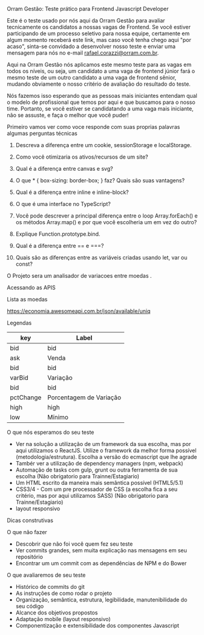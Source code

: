 Orram Gestão: Teste prático para Frontend Javascript Developer

Este é o teste usado por nós aqui da Orram Gestão para avaliar tecnicamente os candidatos a nossas vagas de Frontend. Se você estiver participando de um processo seletivo para nossa equipe, certamente em algum momento receberá este link, mas caso você tenha chego aqui "por acaso", sinta-se convidado a desenvolver nosso teste e enviar uma mensagem para nós no e-mail rafael.corazzi@orram.com.br.

Aqui na Orram Gestão nós aplicamos este mesmo teste para as vagas em todos os níveis, ou seja, um candidato a uma vaga de frontend júnior fará o mesmo teste de um outro candidato a uma vaga de frontend sênior, mudando obviamente o nosso critério de avaliação do resultado do teste.

Nós fazemos isso esperando que as pessoas mais iniciantes entendam qual o modelo de profissional que temos por aqui e que buscamos para o nosso time. Portanto, se você estiver se candidatando a uma vaga mais iniciante, não se assuste, e faça o melhor que você puder!

Primeiro vamos ver como voce responde com suas proprias palavras algumas perguntas técnicas 

1. Descreva a diferença entre um cookie, sessionStorage e localStorage.

2. Como você otimizaria os ativos/recursos de um site?

3. Qual é a diferença entre canvas e svg?

4. O que * { box-sizing: border-box; } faz? Quais são suas vantagens?

5. Qual é a diferença entre inline e inline-block?

6. O que é uma interface no TypeScript?

7. Você pode descrever a principal diferença entre o loop Array.forEach() e os métodos Array.map() e por que você escolheria um em vez do outro?

8. Explique Function.prototype.bind.

9. Qual é a diferença entre == e ===?

10. Quais são as diferenças entre as variáveis criadas usando let, var ou const?

O Projeto sera um analisador de variacoes entre moedas . 

Acessando as APIS 

Lista as moedas 

https://economia.awesomeapi.com.br/json/available/uniq

Legendas

| key  | Label |
| ------------- | ------------- |
| bid  | bid  |
| ask  | Venda  |
| bid  | bid  |
| varBid  | Variação  |
| bid  | bid  |
| pctChange  | Porcentagem de Variação  |
| high  | high  |
| low  | Mínimo  |



O que nós esperamos do seu teste
 * Ver na solução a utilização de um framework da sua escolha, mas por aqui utilizamos o ReactJS. Utilize o framework da melhor forma possível (metodologia/estrutura). Escolha a versão do ecmascript que lhe agrade
 * Tambér ver a utilização de dependency managers (npm, webpack)
 * Automação de tasks com gulp, grunt ou outra ferramenta de sua escolha (Não obrigatorio para Trainne/Estagiario)
 * Um HTML escrito da maneira mais semântica possível (HTML5/5.1)
 * CSS3/4 - Com um pre processador de CSS (a escolha fica a seu critério, mas por aqui utilizamos SASS) (Não obrigatorio para Trainne/Estagiario)
 * layout responsivo

Dicas construtivas 

O que não fazer

* Descobrir que não foi você quem fez seu teste
* Ver commits grandes, sem muita explicação nas mensagens em seu repositório
* Encontrar um um commit com as dependências de NPM e do Bower


O que avaliaremos de seu teste

* Histórico de commits do git
* As instruções de como rodar o projeto
* Organização, semântica, estrutura, legibilidade, manutenibilidade do seu código
* Alcance dos objetivos propostos
* Adaptação mobile (layout responsivo)
* Componentização e extensibilidade dos componentes Javascript